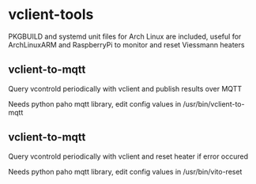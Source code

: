 # vclient-tools

PKGBUILD and systemd unit files for Arch Linux are included, useful for ArchLinuxARM and RaspberryPi to monitor and reset Viessmann heaters

## vclient-to-mqtt
Query vcontrold periodically with vclient and publish results over MQTT

Needs python paho mqtt library, edit config values in /usr/bin/vclient-to-mqtt

## vclient-to-mqtt
Query vcontrold periodically with vclient and reset heater if error occured

Needs python paho mqtt library, edit config values in /usr/bin/vito-reset
